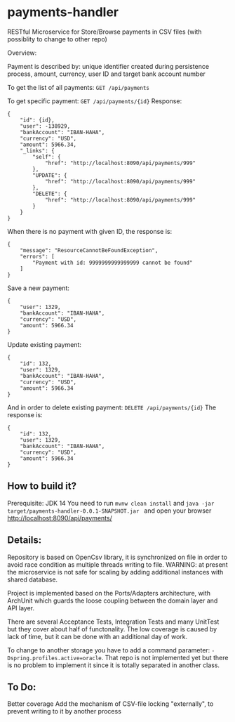 # payments-handler
RESTful Microservice for Store/Browse payments in CSV files (with possiblity to change to other repo)

Overview:

Payment is described by: unique identifier created during persistence process, amount, currency, user ID and target bank account number


To get the list of all payments:
```GET /api/payments```


To get specific payment:
```GET /api/payments/{id}```
Response:
```HTTP 200
{
    "id": {id},
    "user": -138929,
    "bankAccount": "IBAN-HAHA",
    "currency": "USD",
    "amount": 5966.34,
    "_links": {
        "self": {
            "href": "http://localhost:8090/api/payments/999"
        },
        "UPDATE": {
            "href": "http://localhost:8090/api/payments/999"
        },
        "DELETE": {
            "href": "http://localhost:8090/api/payments/999"
        }
    }
}
```

When there is no payment with given ID, the response is:
```HTTP 404
{
    "message": "ResourceCannotBeFoundException",
    "errors": [
        "Payment with id: 9999999999999999 cannot be found"
    ]
}
```

Save a new payment:
```HTTP POST /api/payments/
{
    "user": 1329,
    "bankAccount": "IBAN-HAHA",
    "currency": "USD",
    "amount": 5966.34
}
```

Update existing payment:
```HTTP PUT /api/payments/
{
    "id": 132,
    "user": 1329,
    "bankAccount": "IBAN-HAHA",
    "currency": "USD",
    "amount": 5966.34
}
```

And in order to delete existing payment:
```DELETE /api/payments/{id}```
The response is:
```HTTP 200
{
    "id": 132,
    "user": 1329,
    "bankAccount": "IBAN-HAHA",
    "currency": "USD",
    "amount": 5966.34
}
```

## How to build it?
Prerequisite: JDK 14
You need to run 
```mvnw clean install```
and 
```java -jar target/payments-handler-0.0.1-SNAPSHOT.jar ```
and open your browser [http://localhost:8090/api/payments/](http://localhost:8090/api/payments/)

## Details:
Repository is based on OpenCsv library, it is synchronized on file in order to avoid race condition as multiple threads writing to file. 
WARNING: at present the microservice is not safe for scaling by adding additional instances with shared database.

Project is implemented based on the Ports/Adapters architecture, with ArchUnit which guards the loose coupling between the domain layer and API layer.

There are several Acceptance Tests, Integration Tests and many UnitTest but they cover about half of functonality. 
The low coverage is caused by lack of time, but it can be done with an additional day of work.

To change to another storage you have to add a command parameter: ``` -Dspring.profiles.active=oracle ```.
That repo is not implemented yet but there is no problem to implement it since it is totally separated in another class.

## To Do:
Better coverage
Add the mechanism of CSV-file locking "externally", to prevent writing to it by another process
